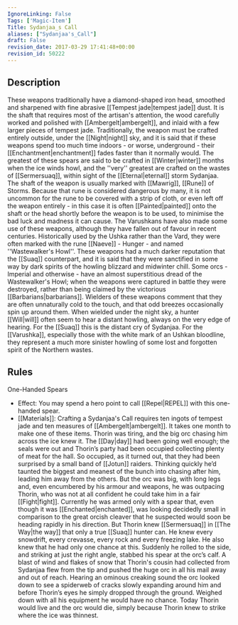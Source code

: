 ```yaml
---
IgnoreLinking: False
Tags: ['Magic-Item']
Title: Sydanjaa_s Call
aliases: ["Sydanjaa's_Call"]
draft: False
revision_date: 2017-03-29 17:41:48+00:00
revision_id: 50222
---
```


## Description
These weapons traditionally have a diamond-shaped iron head, smoothed and sharpened with fine abrasive [[Tempest jade|tempest jade]] dust. It is the shaft that requires most of the artisan's attention, the wood carefully worked and polished with [[Ambergelt|ambergelt]], and inlaid with a few larger pieces of tempest jade. Traditionally, the weapon must be crafted entirely outside, under the [[Night|night]] sky, and it is said that if these weapons spend too much time indoors - or worse, underground - their [[Enchantment|enchantment]] fades faster than it normally would. The greatest of these spears are said to be crafted in [[Winter|winter]] months when the ice winds howl, and the ''very'' greatest are crafted on the wastes of [[Sermersuaq]], within sight of the [[Eternal|eternal]] storm Sydanjaa. 
The shaft of the weapon is usually marked with [[Mawrig]], [[Rune]] of Storms. Because that rune is considered dangerous by many, it is not uncommon for the rune to be covered with a strip of cloth, or even left off the weapon entirely - in this case it is often [[Painted|painted]] onto the shaft or the head shortly before the weapon is to be used, to minimise the bad luck and madness it can cause.
The Varushkans have also made some use of these weapons, although they have fallen out of favour in recent centuries. Historically used by the Ushka rather than the Vard, they were often marked with the rune [[Naeve]] - Hunger - and named ''Wastewalker's Howl''. These weapons had a much darker reputation that the [[Suaq]] counterpart, and it is said that they were sanctified in some way by dark spirits of the howling blizzard and midwinter chill. Some orcs - Imperial and otherwise - have an almost superstitious dread of the Wastewalker's Howl; when the weapons were captured in battle they were destroyed, rather than being claimed by the victorious [[Barbarians|barbarians]].
Wielders of these weapons comment that they are often unnaturally cold to the touch, and that odd breezes occasionally spin up around them. When wielded under the night sky, a hunter [[Will|will]] often seem to hear a distant howling, always on the very edge of hearing. For the [[Suaq]] this is the distant cry of Sydanjaa. For the [[Varushka]], especially those with the white mark of an Ushkan bloodline, they represent a much more sinister howling of some lost and forgotten spirit of the Northern wastes.
## Rules
One-Handed Spears
* Effect: You may spend a hero point to call [[Repel|REPEL]] with this one-handed spear.
* [[Materials]]: Crafting a Sydanjaa's Call requires ten ingots of tempest jade and ten measures of [[Ambergelt|ambergelt]]. It takes one month to make one of these items.
 Thorin was tiring, and the big orc chasing him across the ice knew it.
The [[Day|day]] had been going well enough; the seals were out and Thorin’s party had been occupied collecting plenty of meat for the hall. So occupied, as it turned out, that they had been surprised by a small band of [[Jotun]] raiders. Thinking quickly he’d taunted the biggest and meanest of the bunch into chasing after him, leading him away from the others. But the orc was big, with long legs and, even encumbered by his armour and weapons, he was outpacing Thorin, who was not at all confident he could take him in a fair [[Fight|fight]].
Currently he was armed only with a spear that, even though it was [[Enchanted|enchanted]], was looking decidedly small in comparison to the great orcish cleaver that he suspected would soon be heading rapidly in his direction. But Thorin knew [[Sermersuaq]] in [[The Way|the way]] that only a true [[Suaq]] hunter can. He knew every snowdrift, every crevasse, every rock and every freezing lake. He also knew that he had only one chance at this.
Suddenly he rolled to the side, and striking at just the right angle, stabbed his spear at the orc’s calf. A blast of wind and flakes of snow that Thorin's cousin had collected from Sydanjaa flew from the tip and pushed the huge orc in all his mail away and out of reach. Hearing an ominous creaking sound the orc looked down to see a spiderweb of cracks slowly expanding around him and before Thorin’s eyes he simply dropped through the ground. Weighed down with all his equipment he would have no chance. Today Thorin would live and the orc would die, simply because Thorin knew to strike where the ice was thinnest.